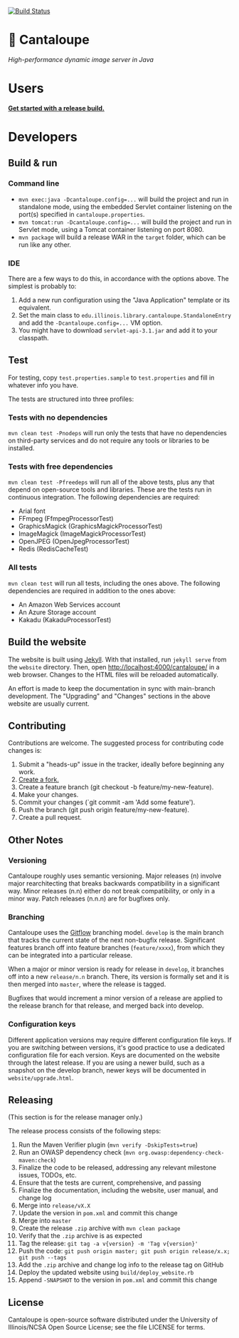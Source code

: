 [![Build Status](https://travis-ci.org/medusa-project/cantaloupe.svg?branch=develop)](https://travis-ci.org/medusa-project/cantaloupe)

# 🍈 Cantaloupe

*High-performance dynamic image server in Java*

# Users

**[Get started with a release build.](https://medusa-project.github.io/cantaloupe/get-started.html)**

# Developers

## Build & run

### Command line

* `mvn exec:java -Dcantaloupe.config=...` will build the project and run in
  standalone mode, using the embedded Servlet container listening on the
  port(s) specified in `cantaloupe.properties`.
* `mvn tomcat:run -Dcantaloupe.config=...` will build the project and run in
  Servlet mode, using a Tomcat container listening on port 8080.
* `mvn package` will build a release WAR in the `target` folder, which
  can be run like any other.

### IDE

There are a few ways to do this, in accordance with the options above. The
simplest is probably to:

1. Add a new run configuration using the "Java Application" template or its
   equivalent.
2. Set the main class to `edu.illinois.library.cantaloupe.StandaloneEntry` and
   add the `-Dcantaloupe.config=...` VM option.
3. You might have to download `servlet-api-3.1.jar` and add it to your
   classpath.

## Test

For testing, copy `test.properties.sample` to `test.properties` and fill in
whatever info you have.

The tests are structured into three profiles:

### Tests with no dependencies

`mvn clean test -Pnodeps` will run only the tests that have no dependencies
on third-party services and do not require any tools or libraries to be
installed.

### Tests with free dependencies

`mvn clean test -Pfreedeps` will run all of the above tests, plus any that
depend on open-source tools and libraries. These are the tests run in
continuous integration. The following dependencies are required:

* Arial font
* FFmpeg (FfmpegProcessorTest)
* GraphicsMagick (GraphicsMagickProcessorTest)
* ImageMagick (ImageMagickProcessorTest)
* OpenJPEG (OpenJpegProcessorTest)
* Redis (RedisCacheTest)

### All tests

`mvn clean test` will run all tests, including the ones above. The following
dependencies are required in addition to the ones above:

* An Amazon Web Services account
* An Azure Storage account
* Kakadu (KakaduProcessorTest)

## Build the website

The website is built using [Jekyll](http://jekyllrb.com/). With that installed,
run `jekyll serve` from the `website` directory. Then, open
[http://localhost:4000/cantaloupe/](http://localhost:4000/cantaloupe/) in a
web browser. Changes to the HTML files will be reloaded automatically.

An effort is made to keep the documentation in sync with main-branch
development. The "Upgrading" and "Changes" sections in the above website are
usually current.

## Contributing

Contributions are welcome. The suggested process for contributing code changes
is:

1. Submit a "heads-up" issue in the tracker, ideally before beginning any
   work.
2. [Create a fork.](https://github.com/medusa-project/cantaloupe/fork)
3. Create a feature branch (git checkout -b feature/my-new-feature).
4. Make your changes.
5. Commit your changes (`git commit -am 'Add some feature').
6. Push the branch (git push origin feature/my-new-feature).
7. Create a pull request.

## Other Notes

### Versioning

Cantaloupe roughly uses semantic versioning. Major releases (n) involve major
rearchitecting that breaks backwards compatibility in a significant way. Minor
releases (n.n) either do not break compatibility, or only in a minor way.
Patch releases (n.n.n) are for bugfixes only.

### Branching

Cantaloupe uses the
[Gitflow](https://www.atlassian.com/git/tutorials/comparing-workflows#gitflow-workflow)
branching model. `develop` is the main branch that tracks the current state of
the next non-bugfix release. Significant features branch off into
feature branches (`feature/xxxx`), from which they can be integrated into a
particular release.

When a major or minor version is ready for release in `develop`, it branches
off into a new `release/n.n` branch. There, its version is formally set and it
is then merged into `master`, where the release is tagged.

Bugfixes that would increment a minor version of a release are applied to the
release branch for that release, and merged back into develop.

### Configuration keys

Different application versions may require different configuration file keys.
If you are switching between versions, it's good practice to use a dedicated
configuration file for each version. Keys are documented on the website
through the latest release. If you are using a newer build, such as a
snapshot on the develop branch, newer keys will be documented in
`website/upgrade.html`.

## Releasing

(This section is for the release manager only.)

The release process consists of the following steps:

1. Run the Maven Verifier plugin (`mvn verify -DskipTests=true`)
2. Run an OWASP dependency check (`mvn org.owasp:dependency-check-maven:check`)
3. Finalize the code to be released, addressing any relevant milestone issues,
   TODOs, etc.
4. Ensure that the tests are current, comprehensive, and passing
5. Finalize the documentation, including the website, user manual, and change
   log
6. Merge into `release/vX.X`
7. Update the version in `pom.xml` and commit this change
8. Merge into `master`
9. Create the release `.zip` archive with `mvn clean package`
10. Verify that the `.zip` archive is as expected
11. Tag the release: `git tag -a v{version} -m 'Tag v{version}'`
12. Push the code: `git push origin master; git push origin release/x.x;
    git push --tags`
13. Add the `.zip` archive and change log info to the release tag on GitHub
14. Deploy the updated website using `build/deploy_website.rb`
15. Append `-SNAPSHOT` to the version in `pom.xml` and commit this change

## License

Cantaloupe is open-source software distributed under the University of
Illinois/NCSA Open Source License; see the file LICENSE for terms.

